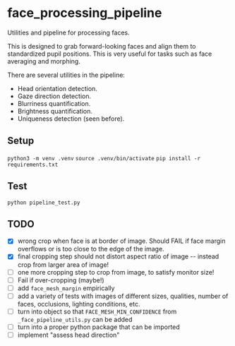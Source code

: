 # face_processing_pipeline

Utilities and pipeline for processing faces.

This is designed to grab forward-looking faces and align them to standardized
pupil positions. This is very useful for tasks such as face averaging and morphing.

There are several utilities in the pipeline:
- Head orientation detection.
- Gaze direction detection.
- Blurriness quantification.
- Brightness quantification.
- Uniqueness detection (seen before).


## Setup

`python3 -m venv .venv`
`source .venv/bin/activate`
`pip install -r requirements.txt`


## Test

`python pipeline_test.py`


## TODO

- [X] wrong crop when face is at border of image. Should FAIL if face margin overflows or is too close to the edge of the image.
- [X] final cropping step should not distort aspect ratio of image -- instead crop from larger area of image!
- [ ] one more cropping step to crop from image, to satisfy monitor size!
- [ ] Fail if over-cropping (maybe!)
- [ ] add `face_mesh_margin` empirically
- [ ] add a variety of tests with images of different sizes, qualities, number of faces, occlusions, lighting conditions, etc.
- [ ] turn into object so that `FACE_MESH_MIN_CONFIDENCE` from `_face_pipeline_utils.py` can be added
- [ ] turn into a proper python package that can be imported
- [ ] implement "assess head direction"
